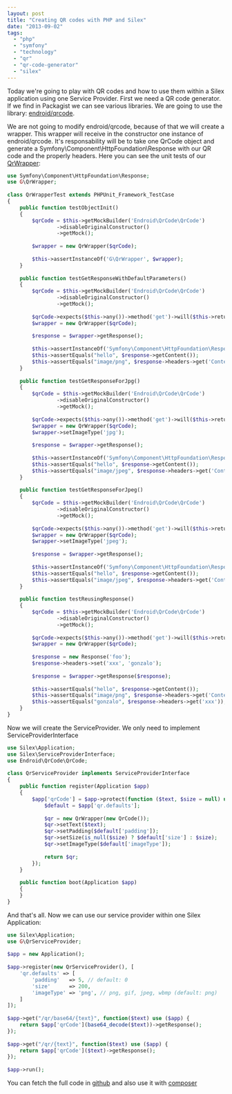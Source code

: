 ```yaml
---
layout: post
title: "Creating QR codes with PHP and Silex"
date: "2013-09-02"
tags: 
  - "php"
  - "symfony"
  - "technology"
  - "qr"
  - "qr-code-generator"
  - "silex"
---
```


Today we're going to play with QR codes and how to use them within a Silex application using one Service Provider. First we need a QR code generator. If we find in Packagist we can see various libraries. We are going to use the library: [endroid/qrcode](https://packagist.org/packages/endroid/qrcode).

We are not going to modify endroid/qrcode, because of that we will create a wrapper. This wrapper will receive in the constructor one instance of endroid/qrcode. It's responsability will be to take one QrCode object and generate a Symfony\\Component\\HttpFoundation\\Response with our QR code and the properly headers. Here you can see the unit tests of our [QrWrapper](https://github.com/gonzalo123/qrserviceprovider/blob/master/lib/G/QrWrapper.php):

```php
use Symfony\Component\HttpFoundation\Response;
use G\QrWrapper;
 
class QrWrapperTest extends PHPUnit_Framework_TestCase
{
    public function testObjectInit()
    {
        $qrCode = $this->getMockBuilder('Endroid\QrCode\QrCode')
                ->disableOriginalConstructor()
                ->getMock();
 
        $wrapper = new QrWrapper($qrCode);
 
        $this->assertInstanceOf('G\QrWrapper', $wrapper);
    }
 
    public function testGetResponseWithDefaultParameters()
    {
        $qrCode = $this->getMockBuilder('Endroid\QrCode\QrCode')
                ->disableOriginalConstructor()
                ->getMock();
 
        $qrCode->expects($this->any())->method('get')->will($this->returnValue("hello"));
        $wrapper = new QrWrapper($qrCode);
 
        $response = $wrapper->getResponse();
 
        $this->assertInstanceOf('Symfony\Component\HttpFoundation\Response', $response);
        $this->assertEquals("hello", $response->getContent());
        $this->assertEquals("image/png", $response->headers->get('Content-Type'));
    }
 
    public function testGetResponseForJpg()
    {
        $qrCode = $this->getMockBuilder('Endroid\QrCode\QrCode')
                ->disableOriginalConstructor()
                ->getMock();
 
        $qrCode->expects($this->any())->method('get')->will($this->returnValue("hello"));
        $wrapper = new QrWrapper($qrCode);
        $wrapper->setImageType('jpg');
 
        $response = $wrapper->getResponse();
 
        $this->assertInstanceOf('Symfony\Component\HttpFoundation\Response', $response);
        $this->assertEquals("hello", $response->getContent());
        $this->assertEquals("image/jpeg", $response->headers->get('Content-Type'));
    }
 
    public function testGetResponseForJpeg()
    {
        $qrCode = $this->getMockBuilder('Endroid\QrCode\QrCode')
                ->disableOriginalConstructor()
                ->getMock();
 
        $qrCode->expects($this->any())->method('get')->will($this->returnValue("hello"));
        $wrapper = new QrWrapper($qrCode);
        $wrapper->setImageType('jpeg');
 
        $response = $wrapper->getResponse();
 
        $this->assertInstanceOf('Symfony\Component\HttpFoundation\Response', $response);
        $this->assertEquals("hello", $response->getContent());
        $this->assertEquals("image/jpeg", $response->headers->get('Content-Type'));
    }
 
    public function testReusingResponse()
    {
        $qrCode = $this->getMockBuilder('Endroid\QrCode\QrCode')
                ->disableOriginalConstructor()
                ->getMock();
 
        $qrCode->expects($this->any())->method('get')->will($this->returnValue("hello"));
        $wrapper = new QrWrapper($qrCode);
 
        $response = new Response('foo');
        $response->headers->set('xxx', 'gonzalo');
 
        $response = $wrapper->getResponse($response);
 
        $this->assertEquals("hello", $response->getContent());
        $this->assertEquals("image/png", $response->headers->get('Content-Type'));
        $this->assertEquals("gonzalo", $response->headers->get('xxx'));
    }
}
```

Now we will create the ServiceProvider. We only need to implement ServiceProviderInterface 

```php
use Silex\Application;
use Silex\ServiceProviderInterface;
use Endroid\QrCode\QrCode;
 
class QrServiceProvider implements ServiceProviderInterface
{
    public function register(Application $app)
    {
        $app['qrCode'] = $app->protect(function ($text, $size = null) use ($app) {
            $default = $app['qr.defaults'];
 
            $qr = new QrWrapper(new QrCode());
            $qr->setText($text);
            $qr->setPadding($default['padding']);
            $qr->setSize(is_null($size) ? $default['size'] : $size);
            $qr->setImageType($default['imageType']);
 
            return $qr;
        });
    }
 
    public function boot(Application $app)
    {
    }
}
```

And that's all. Now we can use our service provider within one Silex Application: 

```php
use Silex\Application;
use G\QrServiceProvider;
 
$app = new Application();
 
$app->register(new QrServiceProvider(), [
    'qr.defaults' => [
        'padding'   => 5, // default: 0
        'size'      => 200,
        'imageType' => 'png', // png, gif, jpeg, wbmp (default: png)
    ]
]);
 
$app->get("/qr/base64/{text}", function($text) use ($app) {
    return $app['qrCode'](base64_decode($text))->getResponse();
});
 
$app->get("/qr/{text}", function($text) use ($app) {
    return $app['qrCode']($text)->getResponse();
});
 
$app->run();
```

You can fetch the full code in [github](https://github.com/gonzalo123/qrserviceprovider) and also use it with [composer](https://packagist.org/packages/gonzalo123/qrserviceprovider)
